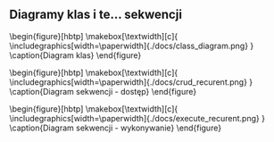 ## Diagramy klas i te... sekwencji

\begin{figure}[hbtp]
    \makebox[\textwidth][c]{
        \includegraphics[width=\paperwidth]{./docs/class_diagram.png}
    }
    \caption{Diagram klas}
\end{figure}

\begin{figure}[hbtp]
    \makebox[\textwidth][c]{
        \includegraphics[width=\paperwidth]{./docs/crud_recurent.png}
    }
    \caption{Diagram sekwencji - dostęp}
\end{figure}

\begin{figure}[hbtp]
    \makebox[\textwidth][c]{
        \includegraphics[width=\paperwidth]{./docs/execute_recurent.png}
    }
    \caption{Diagram sekwencji - wykonywanie}
\end{figure}
